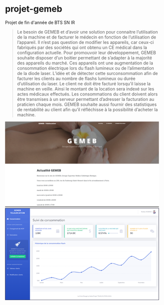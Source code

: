 # projet-gemeb
<p>Projet de fin d'année de BTS SN IR</p>

> Le besoin de GEMEB et d’avoir une solution pour connaitre l’utilisation de la machine et de facturer le médecin en fonction de l’utilisation de l’appareil. Il n’est pas question de modifier les appareils, car ceux-ci fabriqués par des sociétés qui ont obtenu un CE médical dans la configuration actuelle. Pour promouvoir leur développement, GEMEB souhaite disposer d’un boitier permettant de s’adapter à la majorité des appareils du marché.
Ces appareils ont une augmentation de la consommation électrique lors du flash lumineux ou de l’alimentation de la diode laser. L’idée et de détecter cette surconsommation afin de facturer les clients au nombre de flashs lumineux ou durée d’utilisation du laser. Le client ne doit être facturé lorsqu’il laisse la machine en veille. Ainsi le montant de la location sera indexé sur les actes médicaux effectués.
Les consommations du client doivent alors être transmises à un serveur permettant d’adresser la facturation au praticien chaque mois. GEMEB souhaite aussi fournir des statistiques de rentabilité au client afin qu’il réfléchisse à la possibilité d’acheter la machine.


<img src="https://github.com/MatteoEleouet/projet-gemeb/blob/main/images/Screenshot_1.png?raw=true">

<img src="https://github.com/MatteoEleouet/projet-gemeb/blob/main/images/consommation.png?raw=true">
